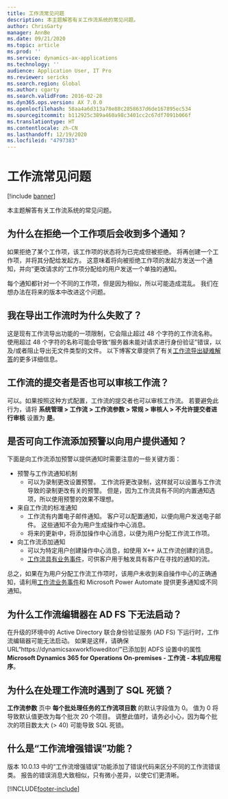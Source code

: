 ```yaml
---
title: 工作流常见问题
description: 本主题解答有关工作流系统的常见问题。
author: ChrisGarty
manager: AnnBe
ms.date: 09/21/2020
ms.topic: article
ms.prod: ''
ms.service: dynamics-ax-applications
ms.technology: ''
audience: Application User, IT Pro
ms.reviewer: sericks
ms.search.region: Global
ms.author: cgarty
ms.search.validFrom: 2016-02-28
ms.dyn365.ops.version: AX 7.0.0
ms.openlocfilehash: 58aa4a6d313a78e88c2858637d6de167895ec534
ms.sourcegitcommit: b112925c389a460a98c3401cc2c67df7091b066f
ms.translationtype: HT
ms.contentlocale: zh-CN
ms.lasthandoff: 12/19/2020
ms.locfileid: "4797383"
---
```

# <a name="workflow-faq"></a>工作流常见问题

[!include [banner](../includes/banner.md)]

本主题解答有关工作流系统的常见问题。

## <a name="why-are-multiple-notifications-received-when-a-work-item-is-rejected"></a>为什么在拒绝一个工作项后会收到多个通知？
如果拒绝了某个工作项，该工作项的状态将为已完成但被拒绝。 将再创建一个工作项，并将其分配给发起方。 这意味着将向被拒绝工作项的发起方发送一个通知，并向“更改请求的”工作项分配给的用户发送一个单独的通知。 

每个通知都针对一个不同的工作项，但是因为相似，所以可能造成混乱。 我们在想办法在将来的版本中改进这个问题。

## <a name="why-are-my-workflow-exports-failing"></a>我在导出工作流时为什么失败了？
这是现有工作流导出功能的一项限制，它会阻止超过 48 个字符的工作流名称。 使用超过 48 个字符的名称可能会导致“服务器未能对请求进行身份验证”错误，以及/或者阻止导出无文件类型的文件。 以下博客文章提供了有关[工作流导出疑难解答](https://community.dynamics.com/ax/b/elandaxdynamicsaxupgradesanddevelopment/archive/2019/04/10/workflow-export-troubleshooting)的更多详细信息。

## <a name="can-the-submitter-of-a-workflow-also-approve-the-workflow"></a>工作流的提交者是否也可以审核工作流？
可以。如果按照这种方式配置，工作流的提交者也可以审核工作流。 若要避免此行为，请将 **系统管理 > 工作流 > 工作流参数 > 常规 > 审核人 > 不允许提交者进行审核** 设置为 **是**。

## <a name="can-i-add-alerts-to-workflows-to-provide-notifications-to-users"></a>是否可向工作流添加预警以向用户提供通知？
下面是向工作流添加预警以提供通知时需要注意的一些关键方面：
- 预警与工作流通知机制
    - 可以为录制更改设置预警。 工作流将更改录制，这样就可以设置与工作流导致的录制更改有关的预警。 但是，因为工作流具有不同的内置通知选项，所以使用预警的效果不理想。
- 来自工作流的标准通知 
    - 工作流有内置电子邮件通知。 客户可以配置通知，以便向用户发送电子邮件。 这些通知不会为用户生成操作中心消息。
    - 将来的更新中，将添加操作中心消息，以便为用户分配工作流工作项。 
- 向工作流添加通知
    - 可以为特定用户创建操作中心消息，如使用 X++ 从工作流创建的消息。
    - [工作流具有业务事件](https://docs.microsoft.com/dynamics365/unified-operations/dev-itpro/business-events/business-events-workflow)，可供客户用于触发具有客户在寻找的通知的流。   

总之，如果在为用户分配工作流工作项时，该用户未收到来自操作中心的正确通知，请利用[工作流业务事件](https://docs.microsoft.com/dynamics365/unified-operations/dev-itpro/business-events/business-events-workflow)和 Microsoft Power Automate 提供更多通知或不同通知。

## <a name="why-is-workflow-editor-not-able-to-start-under-ad-fs"></a>为什么工作流编辑器在 AD FS 下无法启动？
在升级的环境中的 Active Directory 联合身份验证服务 (AD FS) 下运行时，工作流编辑器可能无法启动。 如果是这样，请确保 URL“https://dynamicsaxworkfloweditor/”已添加到 ADFS 设置中的属性 **Microsoft Dynamics 365 for Operations On-premises - 工作流 - 本机应用程序**。

## <a name="why-am-i-getting-sql-deadlocks-on-workflow-processing"></a>为什么在处理工作流时遇到了 SQL 死锁？ 
**工作流参数** 页中 **每个批处理任务的工作流项目数** 的默认字段值为 0。 值为 0 将导致默认值更改为每个批次 20 个项目。 调整此值时，请务必小心，因为每个批次的项目数太大 (> 40) 可能导致 SQL 死锁。

## <a name="what-is-the-workflow-enhanced-error-feature"></a>什么是“工作流增强错误”功能？
版本 10.0.13 中的“工作流增强错误”功能添加了错误代码来区分不同的工作流错误类。 报告的错误消息大致相似，只有微小差异，以使它们更清晰。


[!INCLUDE[footer-include](../../../includes/footer-banner.md)]